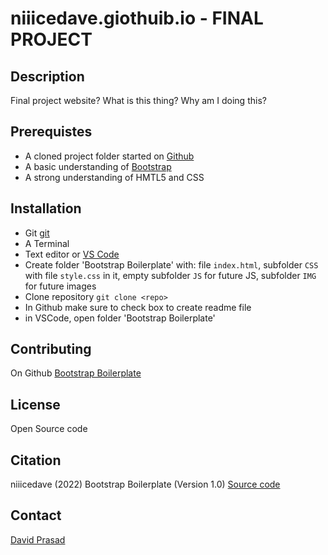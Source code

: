 # niiicedave.giothuib.io - FINAL PROJECT

## Description
Final project website? What is this thing? Why am I doing this?

## Prerequistes

- A cloned project folder started on [Github](https://github.com/)
- A basic understanding of [Bootstrap](https://getbootstrap.com/)
- A strong understanding of HMTL5 and CSS

## Installation

- Git [git](https://gitscm.com)
- A Terminal
- Text editor or [VS Code](https://code.visualstudio.com/)
- Create folder 'Bootstrap Boilerplate' with: file `index.html`, subfolder `CSS` with file `style.css` in it, empty subfolder `JS` for future JS, subfolder `IMG` for future images
- Clone repository `git clone <repo>`
- In Github make sure to check box to create readme file
- in VSCode, open folder 'Bootstrap Boilerplate'

## Contributing

On Github [Bootstrap Boilerplate](https://github.com/niiicedave/bootstrap-boilerplate)

## License

Open Source code

## Citation

niiicedave (2022) Bootstrap Boilerplate (Version 1.0) [Source code](https://getbootstrap.com/docs/5.1/getting-started/introduction/#starter-template)

## Contact

[David Prasad](prodavidprasad@gmail.com)
